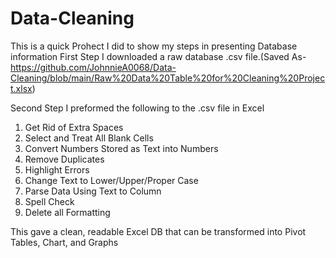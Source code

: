 # Data-Cleaning
This is a quick Prohect I did to show my steps in presenting Database information
First Step
  I downloaded a raw database .csv file.(Saved As-https://github.com/JohnnieA0068/Data-Cleaning/blob/main/Raw%20Data%20Table%20for%20Cleaning%20Project.xlsx)

Second Step
  I preformed the following to the .csv file in Excel
   1)	Get Rid of Extra Spaces
   2)	Select and Treat All Blank Cells
   3)	Convert Numbers Stored as Text into Numbers
   4)	Remove Duplicates
   5)	Highlight Errors
   6)	Change Text to Lower/Upper/Proper Case
   7)	Parse Data Using Text to Column
   8)	Spell Check
   9)	Delete all Formatting
  

This gave a clean, readable Excel DB that can be transformed into Pivot Tables, Chart, and Graphs
